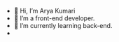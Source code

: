- 👋 Hi, I’m Arya Kumari
- 👀 I’m a front-end developer.
- 🌱 I’m currently learning back-end.
- <!--💞️ I’m looking to collaborate on ...
- 📫 How to reach me ...

<!---
aryajh-a/aryajh-a is a ✨ special ✨ repository because its `README.md` (this file) appears on your GitHub profile.
You can click the Preview link to take a look at your changes.
--->
